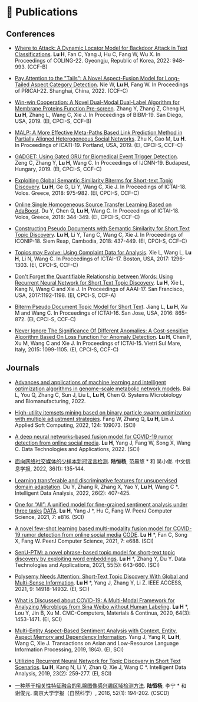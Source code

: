 # 📝 Publications 
## Conferences
- [Where to Attack: A Dynamic Locator Model for Backdoor Attack in Text Classifications](https://aclanthology.org/2022.coling-1.82/).
**Lu H**, Fan C, Yang J, Hu C, Fang W, Wu X.
In Proceedings of  COLING-22. Gyeongju, Republic of Korea, 2022: 948-993. (CCF-B)

- [Pay Attention to the "Tails": A Novel Aspect-Fusion Model for Long-Tailed Aspect Category Detection]().
Nie W, **Lu H**, Fang W.
In Proceedings of  PRICAI-22. Shanghai, China, 2022. (CCF-C)

- [Win-win Cooperation: A Novel Dual-Modal Dual-Label Algorithm for Membrane Proteins Function Pre-screen](https://ieeexplore.ieee.org/stamp/stamp.jsp?tp=&arnumber=8983059).
Zhang Y, Zhang Z, Cheng H, **Lu H**, Zhang L, Wang C, Xie J.
In Proceedings of  BIBM-19. San Diego, USA, 2019. (EI, CPCI-S, CCF-B)

- [MALP: A More Effective Meta-Paths Based Link Prediction Method in Partially Aligned Heterogeneous Social Networks](https://ieeexplore.ieee.org/stamp/stamp.jsp?tp=&arnumber=8995192).
Zhu K, Cao M, **Lu H**.
In Proceedings of ICATI-19. Portland, USA, 2019. (EI, CPCI-S, CCF-C)

- [GADGET: Using Gated GRU for Biomedical Event Trigger Detection](https://ieeexplore.ieee.org/stamp/stamp.jsp?tp=&arnumber=8852355).
Zeng C, Zhang Y, **Lu H**, Wang C.
In Proceedings of  IJCNN-19. Budapest, Hungary, 2019. (EI, CPCI-S, CCF-C)

- [Exploiting Global Semantic Similarity Biterms for Short-text Topic Discovery](https://ieeexplore.ieee.org/stamp/stamp.jsp?tp=&arnumber=8576149).
**Lu H**, Ge G, Li Y, Wang C, Xie J.
In Proceedings of  ICTAI-18. Volos. Greece, 2018: 975-982. (EI, CPCI-S, CCF-C)

- [Online Single Homogeneous Source Transfer Learning Based on AdaBoost](https://ieeexplore.ieee.org/stamp/stamp.jsp?tp=&arnumber=8576059).
Du Y, Chen Q, **Lu H**, Wang C.
In Proceedings of  ICTAI-18. Volos, Greece, 2018: 344-349. (EI, CPCI-S, CCF-C)

- [Constructing Pseudo Documents with Semantic Similarity for Short Text Topic Discovery](https://link.springer.com/content/pdf/10.1007/978-3-030-04221-9_39.pdf).
**Lu H**, Li Y, Tang C, Wang C, Xie J.
In Proceedings of ICONIP-18. Siem Reap, Cambodia, 2018: 437-449. (EI, CPCI-S, CCF-C)

- [Topics may Evolve: Using Complaint Data for Analysis](https://ieeexplore.ieee.org/stamp/stamp.jsp?tp=&arnumber=8372098).
Xie L, Wang L, **Lu H**, Li N, Wang C.
In Proceedings of ICTAI-17. Boston, USA, 2017: 1296-1303. (EI, CPCI-S, CCF-C)

- [Don't Forget the Quantifiable Relationship between Words: Using Recurrent Neural Network for Short Text Topic Discovery](https://aaai.org/ocs/index.php/AAAI/AAAI17/paper/view/14172/13900).
**Lu H**, Xie L, Kang N, Wang C and Xie J.
In Proceedings of AAAI-17. San Francisco, USA, 2017:1192-1198. (EI, CPCI-S, CCF-A)

- [Biterm Pseudo Document Topic Model for Short Text](https://ieeexplore.ieee.org/stamp/stamp.jsp?tp=&arnumber=7814694).
Jiang L, **Lu H**, Xu M and Wang C.
In Proceedings of ICTAI-16. San Jose, USA, 2016: 865-872. (EI, CPCI-S, CCF-C)

- [Never Ignore The Significance Of Different Anomalies: A Cost-sensitive Algorithm Based On Loss Function For Anomaly Detection](https://ieeexplore.ieee.org/stamp/stamp.jsp?tp=&arnumber=7372253).
**Lu H**, Chen F, Xu M, Wang C and Xie J.
In Proceedings of ICTAI-15. Vietri Sul Mare, Italy, 2015: 1099-1105. (EI, CPCI-S, CCF-C)

## Journals

- [Advances and applications of machine learning and intelligent optimization algorithms in genome-scale metabolic network models](https://link.springer.com/content/pdf/10.1007/s43393-022-00115-6.pdf).
Bai L, You Q, Zhang C, Sun J, Liu L, **Lu H**, Chen Q.
Systems Microbiology and Biomanufacturing, 2022.

- [High-utility itemsets mining based on binary particle swarm optimization with multiple adjustment strategies](https://www.sciencedirect.com/science/article/abs/pii/S1568494622003684).
Fang W, Zhang Q, **Lu H**, Lin J.
Applied Soft Computing, 2022, 124: 109073. (SCI)

- [A deep neural networks-based fusion model for COVID-19 rumor detection from online social media](https://www.emerald.com/insight/content/doi/10.1108/DTA-06-2021-0160/full/html).
**Lu H**, Yang J, Fang W, Song X, Wang C.
Data Technologies and Applications, 2022. (SCI)

- [面向网络社交媒体的少样本新冠谣言检测](http://jcip.cipsc.org.cn/CN/abstract/abstract3255.shtml).
**陆恒杨**, 范晨悠 * 和 吴小俊.
中文信息学报, 2022, 36(1): 135-144.

- [Learning transferable and discriminative features for unsupervised domain adaptation](https://content.iospress.com/articles/intelligent-data-analysis/ida215813).
Du Y, Zhang R, Zhang X, Yao Y, **Lu H**, Wang C *.
Intelligent Data Analysis, 2022, 26(2): 407-425.

- [One for “All”: A unified model for fine-grained sentiment analysis under three tasks](https://peerj.com/articles/cs-816/) [DATA](https://github.com/jncsnlp/MEABSA).
**Lu H**, Yang J *, Hu C, Fang W.
PeerJ Computer Science, 2021, 7: e816. (SCI)

- [A novel few-shot learning based multi-modality fusion model for COVID-19 rumor detection from online social media](https://peerj.com/articles/cs-688/) [CODE](https://github.com/jncsnlp/FSL-Multimodal-Rumor-Detection).
**Lu H** *, Fan C, Song X, Fang W.
PeerJ Computer Science, 2021, 7: e688. (SCI)

- [SenU-PTM: a novel phrase-based topic model for short-text topic discovery by exploiting word embeddings](https://www.emerald.com/insight/content/doi/10.1108/DTA-02-2021-0039/full/html).
**Lu H** *, Zhang Y, Du Y.
Data Technologies and Applications, 2021, 55(5): 643-660. (SCI)

- [Polysemy Needs Attention: Short-Text Topic Discovery With Global and Multi-Sense Information](https://ieeexplore.ieee.org/stamp/stamp.jsp?tp=&arnumber=9328428).
**Lu H** *, Yang J, Zhang Y, Li Z.
IEEE ACCESS, 2021, 9: 14918-14932. (EI, SCI)

- [What is Discussed about COVID-19: A Multi-Modal Framework for Analyzing Microblogs from Sina Weibo without Human Labeling](http://www.techscience.com/cmc/v64n3/39439).
**Lu H** *, Lou Y, Jin B, Xu M.
CMC-Computers, Materials & Continua, 2020, 64(3): 1453-1471. (EI, SCI)

- [Multi-Entity Aspect-Based Sentiment Analysis with Context, Entity, Aspect Memory and Dependency Information](http://delivery.acm.org/10.1145/3330000/3321125/a47-yang.pdf?ip=202.119.43.169&id=3321125&acc=ACTIVE%20SERVICE&key=BF85BBA5741FDC6E.180A41DAF8736F97.4D4702B0C3E38B35.4D4702B0C3E38B35&__acm__=1558587505_d17bf4245aab407c265d114347e5187b).
Yang J, Yang R, **Lu H**, Wang C, Xie J.
Transactions on Asian and Low-Resource Language Information Processing, 2019, 18(4). (EI, SCI)

- [Utilizing Recurrent Neural Network for Topic Discovery in Short Text Scenarios](https://content.iospress.com/download/intelligent-data-analysis/ida183842?id=intelligent-data-analysis/ida183842).
**Lu H**, Kang N, Li Y, Zhan Q, Xie J, Wang C *.
Intelligent Data Analysis, 2019, 23(2): 259-277. (EI, SCI)

- [一种基于相关性特征融合的乳腺图像感兴趣区域检测方法](https://kns.cnki.net/KCMS/detail/detail.aspx?dbcode=CJFQ&dbname=CJFDLAST2016&filename=NJDZ201601022&uid=WEEvREdxOWJmbC9oM1NjYkZCbDdrdXdUVU15NmEzQUxJOGhUaE5uNkZHZDk=$R1yZ0H6jyaa0en3RxVUd8df-oHi7XMMDo7mtKT6mSmEvTuk11l2gFA!!&v=MTY3NzRxVHJXTTFGckNVUkxPZlp1WnBGeXprVUwzTkt5ZlBkTEc0SDlmTXJvOUhab1I4ZVgxTHV4WVM3RGgxVDM=).
**陆恒杨**, 李宁 * 和 谢俊元.
南京大学学报（自然科学）, 2016, 52(1): 194-202. (CSCD)
